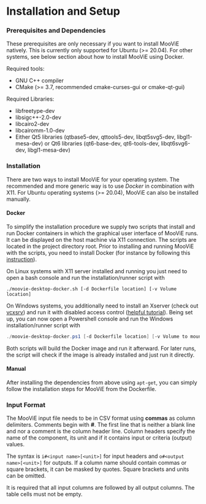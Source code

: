 Installation and Setup
==========

### Prerequisites and Dependencies
These prerequisites are only necessary if you want to install MooViE natively. This is currently only supported for
Ubuntu (>= 20.04). For other systems, see below section about how to install MooViE using Docker.

Required tools:
* GNU C++ compiler
* CMake (>= 3.7, recommended cmake-curses-gui or cmake-qt-gui)

Required Libraries:
- libfreetype-dev
- libsigc++-2.0-dev
- libcairo2-dev
- libcairomm-1.0-dev
- Either Qt5 libraries (qtbase5-dev, qttools5-dev, libqt5svg5-dev, libgl1-mesa-dev) or Qt6 libraries (qt6-base-dev, qt6-tools-dev, libqt6svg6-dev, libgl1-mesa-dev)

### Installation

There are two ways to install MooViE for your operating system. The recommended and more generic way is to use _Docker_
in combination with X11. For Ubuntu operating systems (>= 20.04), MooViE can also be installed manually.

#### Docker
To simplify the installation procedure we supply two scripts that install and run Docker containers in which the
graphical user interface of MooViE runs. It can be displayed on the host machine via X11 connection. The scripts are
located in the project directory root. Prior to installing and running MooViE with the scripts, you need to install
Docker (for instance by following this
[instruction](https://docs.docker.com/engine/install/ubuntu/#install-docker-engine)).

On Linux systems with X11 server installed and running you just need to open a bash console and run the
installation/runner script with
```shell script
./moovie-desktop-docker.sh [-d Dockerfile location] [-v Volume location]
```
On Windows systems, you additionally need to install an Xserver
(check out [vcxsrv](https://sourceforge.net/projects/vcxsrv/)) and run it with disabled access control
([helpful tutorial](https://medium.com/@potatowagon/how-to-use-gui-apps-in-linux-docker-container-from-windows-host-485d3e1c64a3)).
Being set up, you can now open a Powershell console and run the Windows installation/runner script with
```powershell
./moovie-desktop-docker.ps1 [-d Dockerfile location] [-v Volume to mount]
```

Both scripts will build the Docker image and run it afterward. For later runs, the script will check if the image is
already installed and just run it directly.

#### Manual
After installing the dependencies from above using `apt-get`, you can simply follow the installation steps for MooViE 
from the Dockerfile.

### Input Format
The MooViE input file needs to be in CSV format using **commas** as column delimiters.
Comments begin with **\#**. The first line that is neither a blank line and nor a comment
is the column header line. Column headers specify the name of the component, its unit
and if it contains input or criteria (output) values.

The syntax is `i#<input name>[<unit>]` for input headers and `o#<output name>[<unit>]`
for outputs. If a column name should contain commas or square brackets, it can be masked by
quotes. Square brackets and units can be omitted.

It is required that all input columns are followed by all output columns. The table
cells must not be empty.

